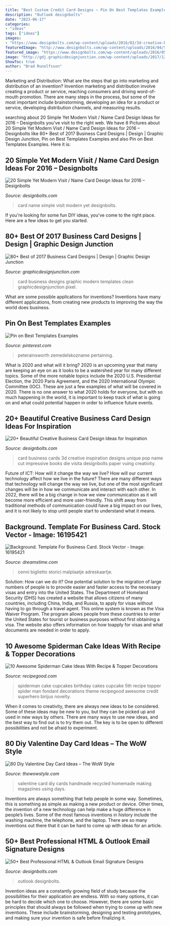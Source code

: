 ```yaml
---
title: "Best Custom Credit Card Designs ~ Pin On Best Templates Examples"
description: "Outlook designbolts"
date: "2023-06-17"
categories:
- "ideas"
tags: ["ideas"]
images:
- "https://www.designbolts.com/wp-content/uploads/2016/02/3d-creative-business-card-designs-2.jpg"
featuredImage: "http://www.designbolts.com/wp-content/uploads/2016/04/Simple-Visit-Name-Card-Design-Ideas-2016-19.jpg"
featured_image: "https://www.designbolts.com/wp-content/uploads/2016/05/HTML-Email-Signature-Designs-588x315.jpg"
image: "http://gdj.graphicdesignjunction.com/wp-content/uploads/2017/12/best-business-card-2017-7.jpg"
ShowToc: true
author: "Brad Runolfsson"
---
```



Marketing and Distribution: What are the steps that go into marketing and distribution of an invention?
Invention marketing and distribution involve creating a product or service, reaching consumers and driving word-of-mouth promotion. There are many steps in the process, but some of the most important include brainstorming, developing an idea for a product or service, developing distribution channels, and measuring results.

	

		
searching about 20 Simple Yet Modern Visit / Name Card Design Ideas for 2016 – Designbolts you've visit to the right web. We have 8 Pictures about 20 Simple Yet Modern Visit / Name Card Design Ideas for 2016 – Designbolts like 80+ Best of 2017 Business Card Designs | Design | Graphic Design Junction, Pin on Best Templates Examples and also Pin on Best Templates Examples. Here it is:
		
    
## 20 Simple Yet Modern Visit / Name Card Design Ideas For 2016 – Designbolts

<img loading=lazy src="http://www.designbolts.com/wp-content/uploads/2016/04/Simple-Visit-Name-Card-Design-Ideas-2016-19.jpg" onerror="this.onerror=null;this.src='https://tse3.mm.bing.net/th?id=OIP.VFdvcPe_pFmoab1bIaPKSQHaHP&amp;pid=15.1';" alt="20 Simple Yet Modern Visit / Name Card Design Ideas for 2016 – Designbolts">

_Source: designbolts.com_

>card name simple visit modern yet designbolts. 

	

If you're looking for some fun DIY ideas, you've come to the right place. Here are a few ideas to get you started.

    
## 80+ Best Of 2017 Business Card Designs | Design | Graphic Design Junction

<img loading=lazy src="http://gdj.graphicdesignjunction.com/wp-content/uploads/2017/12/best-business-card-2017-7.jpg" onerror="this.onerror=null;this.src='https://tse4.mm.bing.net/th?id=OIP.qUbtmGK7Azi6Vs4vTdUTZgHaNW&amp;pid=15.1';" alt="80+ Best of 2017 Business Card Designs | Design | Graphic Design Junction">

_Source: graphicdesignjunction.com_

>card business designs graphic modern templates clean graphicdesignjunction pixel. 

	

What are some possible applications for inventions?
Inventions have many different applications, from creating new products to improving the way the world does business.

    
## Pin On Best Templates Examples

<img loading=lazy src="https://i.pinimg.com/736x/2b/2c/d8/2b2cd80c2a36dfe259925f156ebad561.jpg" onerror="this.onerror=null;this.src='https://tse2.mm.bing.net/th?id=OIP.3W_bfd7mY12XiJgzophemQHaKS&amp;pid=15.1';" alt="Pin on Best Templates Examples">

_Source: pinterest.com_

>peterainsworth zemedelskozname pertaining. 

	

What is 2020 and what will it bring?
2020 is an upcoming year that many are keeping an eye on as it looks to be a watershed year for many different topics. Some of the more notable topics include the 2020 U.S. Presidential Election, the 2020 Paris Agreement, and the 2020 International Olympic Committee (IOC). These are just a few examples of what will be covered in 2020. There is no one answer to what 2020 holds for everyone, but with so much happening in the world, it is important to keep track of what is going on and what could potential happen in order to influence future events.

    
## 20+ Beautiful Creative Business Card Design Ideas For Inspiration

<img loading=lazy src="https://www.designbolts.com/wp-content/uploads/2016/02/3d-creative-business-card-designs-2.jpg" onerror="this.onerror=null;this.src='https://tse2.mm.bing.net/th?id=OIP.USlKX6WEQ65amspmjbXSIwHaG4&amp;pid=15.1';" alt="20+ Beautiful Creative Business Card Design Ideas for Inspiration">

_Source: designbolts.com_

>card business cards 3d creative inspiration designs unique pop name cut impressive books die visita designbolts paper vuing creativity. 

	

Future of ICT: How will it change the way we live?
How will our current technology affect how we live in the future? 
There are many different ways that technology will change the way we live, but one of the most significant changes will be in how we communicate and interact with each other. In 2022, there will be a big change in how we view communication as it will become more efficient and more user-friendly. This shift away from traditional methods of communication could have a big impact on our lives, and it is not likely to stop until people start to understand what it means.

    
## Background. Template For Business Card. Stock Vector - Image: 16195421

<img loading=lazy src="https://thumbs.dreamstime.com/z/background-template-business-card-16195421.jpg" onerror="this.onerror=null;this.src='https://tse3.mm.bing.net/th?id=OIP.XhMr-PAU3wfGItf02jZ_TAHaF3&amp;pid=15.1';" alt="Background. Template For Business Card. Stock Vector - Image: 16195421">

_Source: dreamstime.com_

>cenni biglietto storici malplaatje adreskaartje. 

	

Solution: How can we do it?
One potential solution to the migration of large numbers of people is to provide easier and faster access to the necessary visas and entry into the United States. The Department of Homeland Security (DHS) has created a website that allows citizens of many countries, including China, India, and Russia, to apply for visas without having to go through a travel agent. This online system is known as the Visa Waiver Program. The program allows people from these countries to enter the United States for tourist or business purposes without first obtaining a visa. The website also offers information on how toapply for visas and what documents are needed in order to apply.

    
## 10 Awesome Spiderman Cake Ideas With Recipe &amp; Topper Decorations

<img loading=lazy src="https://i1.wp.com/recipegood.com/wp-content/uploads/2015/04/cupcake-spiderman-cake.jpg?resize=236%2C355" onerror="this.onerror=null;this.src='https://tse3.mm.bing.net/th?id=OIP.R7VVYTiChyC-IxNBl184UQAAAA&amp;pid=15.1';" alt="10 Awesome Spiderman Cake Ideas With Recipe &amp; Topper Decorations">

_Source: recipegood.com_

>spiderman cake cupcakes birthday cakes cupcake 5th recipe topper spider man fondant decorations theme recipegood awesome credit superhero birijus novelty. 

	

When it comes to creativity, there are always new ideas to be considered. Some of these ideas may be new to you, but they can be picked up and used in new ways by others. There are many ways to use new ideas, and the best way to find out is to try them out. The key is to be open to different possibilities and not be afraid to experiment.

    
## 80 Diy Valentine Day Card Ideas – The WoW Style

<img loading=lazy src="http://thewowstyle.com/wp-content/uploads/2014/12/make-diy-valentine-days-cards-using-recycled-magazines_d.jpg" onerror="this.onerror=null;this.src='https://tse3.mm.bing.net/th?id=OIP.wQVrRgcFjpewYqGGpkJXUAHaKt&amp;pid=15.1';" alt="80 Diy Valentine Day Card Ideas – The WoW Style">

_Source: thewowstyle.com_

>valentine card diy cards handmade recycled homemade making magazines using days. 

	

Inventions are always something that help people in some way. Sometimes, this is something as simple as making a new product or device. Other times, the invention of a new technology can help make a huge difference in people’s lives. Some of the most famous inventions in history include the washing machine, the telephone, and the laptop. There are so many inventions out there that it can be hard to come up with ideas for an article.

    
## 50+ Best Professional HTML &amp; Outlook Email Signature Designs

<img loading=lazy src="https://www.designbolts.com/wp-content/uploads/2016/05/HTML-Email-Signature-Designs-588x315.jpg" onerror="this.onerror=null;this.src='https://tse3.mm.bing.net/th?id=OIP.7Wb_KEgjPj2ry-Vp2a_NlQHaD9&amp;pid=15.1';" alt="50+ Best Professional HTML &amp; Outlook Email Signature Designs">

_Source: designbolts.com_

>outlook designbolts. 

	

Invention ideas are a constantly growing field of study because the possibilities for their application are endless. With so many options, it can be hard to decide which one to choose. However, there are some basic principles that should always be followed when trying to come up with new inventions. These include brainstorming, designing and testing prototypes, and making sure your invention is safe before finalizing it.

